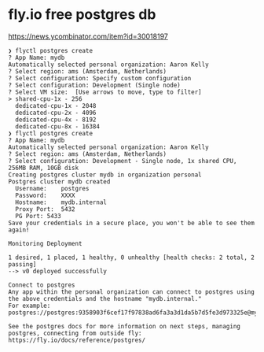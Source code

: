 # fly.io free postgres db 

https://news.ycombinator.com/item?id=30018197
	
	❯ flyctl postgres create
	? App Name: mydb
	Automatically selected personal organization: Aaron Kelly
	? Select region: ams (Amsterdam, Netherlands)
	? Select configuration: Specify custom configuration
	? Select configuration: Development (Single node)
	? Select VM size:  [Use arrows to move, type to filter]
	> shared-cpu-1x - 256
	  dedicated-cpu-1x - 2048
	  dedicated-cpu-2x - 4096
	  dedicated-cpu-4x - 8192
	  dedicated-cpu-8x - 16384
	❯ flyctl postgres create
	? App Name: mydb
	Automatically selected personal organization: Aaron Kelly
	? Select region: ams (Amsterdam, Netherlands)
	? Select configuration: Development - Single node, 1x shared CPU, 256MB RAM, 10GB disk
	Creating postgres cluster mydb in organization personal
	Postgres cluster mydb created
	  Username:    postgres
	  Password:    XXXX
	  Hostname:    mydb.internal
	  Proxy Port:  5432
	  PG Port: 5433
	Save your credentials in a secure place, you won't be able to see them again!
	
	Monitoring Deployment
	
	1 desired, 1 placed, 1 healthy, 0 unhealthy [health checks: 2 total, 2 passing]
	--> v0 deployed successfully
	
	Connect to postgres
	Any app within the personal organization can connect to postgres using the above credentials and the hostname "mydb.internal."
	For example: postgres://postgres:9358903f6cef17f97838ad6fa3a3d1da5b7d5fe3d973325e@mydb.internal:5432
	
	See the postgres docs for more information on next steps, managing postgres, connecting from outside fly:  https://fly.io/docs/reference/postgres/